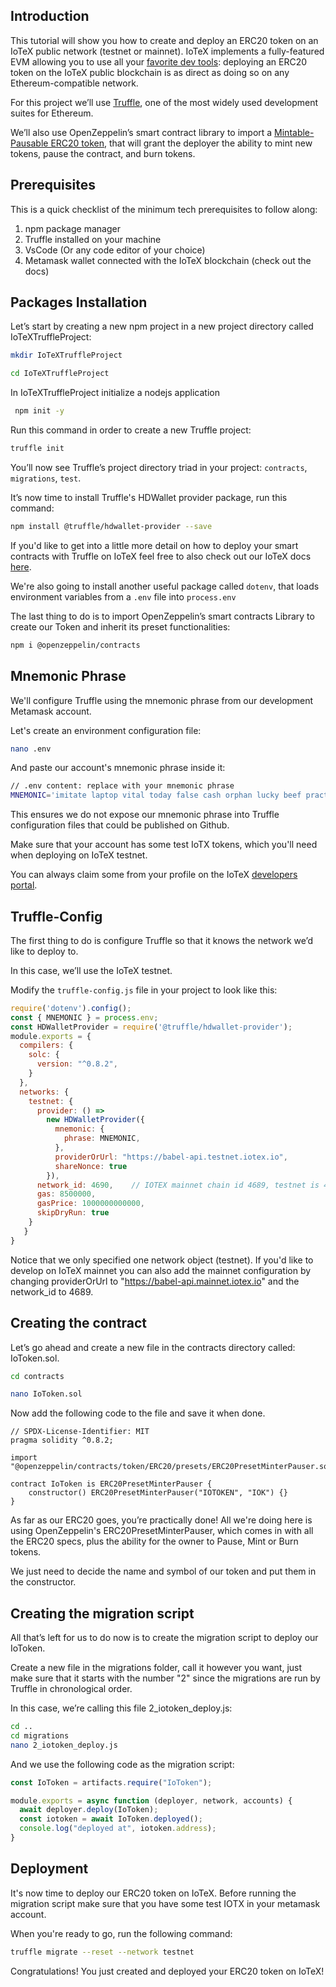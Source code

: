 ## Introduction
This tutorial will show you how to create and deploy an ERC20 token on an IoTeX public network (testnet or mainnet). 
IoTeX implements a fully-featured EVM allowing you to use all your [favorite dev tools](https://docs.iotex.io/dapp-development/web3-development): deploying an ERC20 token on the IoTeX public blockchain is as direct as doing so on any Ethereum-compatible network. 

For this project we’ll use [Truffle](https://trufflesuite.com/), one of the most widely used development suites for Ethereum. 

We’ll also use OpenZeppelin’s smart contract library to import a [Mintable-Pausable ERC20 token](https://github.com/OpenZeppelin/openzeppelin-contracts/blob/master/contracts/token/ERC20/presets/ERC20PresetMinterPauser.sol), that will grant the deployer the ability to mint new tokens, pause the contract, and burn tokens. 

## Prerequisites
This is a quick checklist of the minimum tech prerequisites to follow along: 
1. npm package manager
2. Truffle installed on your machine
3. VsCode (Or any code editor of your choice)
4. Metamask wallet connected with the IoTeX blockchain (check out the docs)

## Packages Installation
Let’s start by creating a new npm project in a new project directory called IoTeXTruffleProject:

```bash
mkdir IoTeXTruffleProject
```
```bash
cd IoTeXTruffleProject
``` 

In IoTeXTruffleProject initialize a nodejs application

```bash
 npm init -y
```

Run this command in order to create a new Truffle project: 

```bash
truffle init
```

You’ll now see Truffle’s project directory triad in your project: `contracts`, `migrations`, `test`.

It’s now time to install Truffle's HDWallet provider package, run this command: 

```bash
npm install @truffle/hdwallet-provider --save
```

If you'd like to get into a little more detail on how to deploy your smart contracts with Truffle on IoTeX feel free to also check out our IoTeX docs [here](https://docs.iotex.io/dapp-development/web3-development/truffle).

We're also going to install another useful package called `dotenv`, that loads environment variables from a `.env` file into `process.env` 

The last thing to do is to import OpenZeppelin’s smart contracts Library to create our Token and inherit its preset functionalities:

```bash
npm i @openzeppelin/contracts
```

## Mnemonic Phrase

We'll configure Truffle using the mnemonic phrase from our development Metamask account.  

Let's create an environment configuration file:

```bash
nano .env
```

And paste our account's mnemonic phrase inside it:

```bash
// .env content: replace with your mnemonic phrase
MNEMONIC='imitate laptop vital today false cash orphan lucky beef practice today pattern force risk draw pipe mutual ball sleep wet orbit badge song trophy'
```

This ensures we do not expose our mnemonic phrase into Truffle configuration files that could be published on Github.

Make sure that your account has some test IoTX tokens, which you'll need when deploying on IoTeX testnet. 

You can always claim some from your profile on the IoTeX [developers portal](https://developers.iotex.io/). 

## Truffle-Config

The first thing to do is configure Truffle so that it knows the network we’d like to deploy to. 

In this case, we’ll use the IoTeX testnet. 

Modify the `truffle-config.js` file in your project to look like this: 

```javascript
require('dotenv').config();
const { MNEMONIC } = process.env;
const HDWalletProvider = require('@truffle/hdwallet-provider');
module.exports = {
  compilers: {
    solc: {
      version: "^0.8.2",
    }
  },
  networks: {
    testnet: {
      provider: () =>
        new HDWalletProvider({
          mnemonic: {
            phrase: MNEMONIC,
          },
          providerOrUrl: "https://babel-api.testnet.iotex.io",
          shareNonce: true
        }),
      network_id: 4690,    // IOTEX mainnet chain id 4689, testnet is 4690
      gas: 8500000,
      gasPrice: 1000000000000,
      skipDryRun: true
    }
   }
}
```

Notice that we only specified one network object (testnet). If you'd like to develop on IoTeX mainnet you can also add the mainnet configuration by changing providerOrUrl to "https://babel-api.mainnet.iotex.io" and the network_id to 4689. 

## Creating the contract 

Let’s go ahead and create a new file in the contracts directory called: IoToken.sol. 

```bash
cd contracts
```
```bash
nano IoToken.sol
```

Now  add the following code to the file and save it when done. 

```solidity
// SPDX-License-Identifier: MIT
pragma solidity ^0.8.2;

import "@openzeppelin/contracts/token/ERC20/presets/ERC20PresetMinterPauser.sol";

contract IoToken is ERC20PresetMinterPauser {
    constructor() ERC20PresetMinterPauser("IOTOKEN", "IOK") {}
}
```

As far as our ERC20 goes, you’re practically done! All we're doing here is using OpenZeppelin's ERC20PresetMinterPauser, which comes in with all the ERC20 specs, plus the ability for the owner to Pause, Mint or Burn tokens. 

We just need to decide the name and symbol of our token and put them in the constructor. 

## Creating the migration script

All that’s left for us to do now is to create the migration script to deploy our IoToken. 

Create a new file in the migrations folder, call it however you want, just make sure that it starts with the number "2" since the migrations are run by Truffle in chronological order. 

In this case, we’re calling this file 2_iotoken_deploy.js: 

```bash
cd ..
cd migrations
nano 2_iotoken_deploy.js
```

And we use the following code as the migration script:

```javascript
const IoToken = artifacts.require("IoToken");

module.exports = async function (deployer, network, accounts) {
  await deployer.deploy(IoToken);
  const iotoken = await IoToken.deployed();
  console.log("deployed at", iotoken.address);
}
```

## Deployment
It's now time to deploy our ERC20 token on IoTeX. Before running the migration script make sure that you have some test IOTX in your metamask account. 

When you're ready to go, run the following command: 

```bash
truffle migrate --reset --network testnet
```

Congratulations! You just created and deployed your ERC20 token on IoTeX! 
